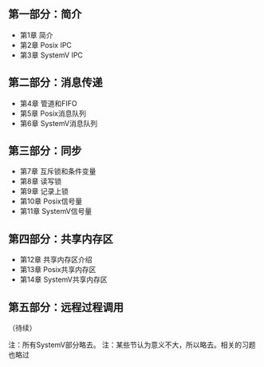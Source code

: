 ## 第一部分：简介
- 第1章 简介
- 第2章 Posix IPC
- 第3章 SystemV IPC

## 第二部分：消息传递
- 第4章 管道和FIFO
- 第5章 Posix消息队列
- 第6章 SystemV消息队列

## 第三部分：同步
- 第7章 互斥锁和条件变量
- 第8章 读写锁
- 第9章 记录上锁
- 第10章 Posix信号量
- 第11章 SystemV信号量

## 第四部分：共享内存区
- 第12章 共享内存区介绍
- 第13章 Posix共享内存区
- 第14章 SystemV共享内存区

## 第五部分：远程过程调用
（待续）


注：所有SystemV部分略去。
注：某些节认为意义不大，所以略去。相关的习题也略过
